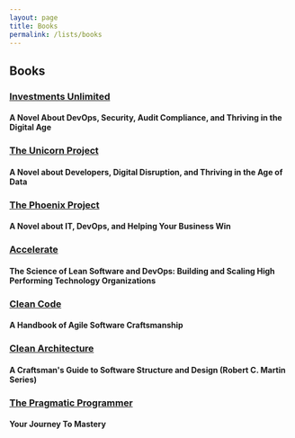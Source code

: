 ```yaml
---
layout: page
title: Books
permalink: /lists/books
---
```


## Books

### [Investments Unlimited](https://www.amazon.com/Investments-Unlimited-Compliance-Thriving-Digital/dp/1950508536/)

#### A Novel About DevOps, Security, Audit Compliance, and Thriving in the Digital Age

### [The Unicorn Project](https://www.amazon.com/Unicorn-Project-Developers-Disruption-Thriving-ebook/dp/B07QT9QR41/)

#### A Novel about Developers, Digital Disruption, and Thriving in the Age of Data

### [The Phoenix Project](https://www.amazon.com/Phoenix-Project-DevOps-Helping-Business-ebook/dp/B078Y98RG8/)

#### A Novel about IT, DevOps, and Helping Your Business Win

### [Accelerate](https://www.amazon.com/Accelerate-Software-Performing-Technology-Organizations-ebook/dp/B07B9F83WM/)

#### The Science of Lean Software and DevOps: Building and Scaling High Performing Technology Organizations

### [Clean Code](https://www.amazon.com/Clean-Code-Handbook-Software-Craftsmanship/dp/0132350882/)

#### A Handbook of Agile Software Craftsmanship

### [Clean Architecture](https://www.amazon.com/Clean-Architecture-Craftsmans-Software-Structure-ebook/dp/B075LRM681/)

#### A Craftsman's Guide to Software Structure and Design (Robert C. Martin Series)

### [The Pragmatic Programmer](https://www.amazon.com/Pragmatic-Programmer-journey-mastery-Anniversary/dp/0135957052/)

#### Your Journey To Mastery
